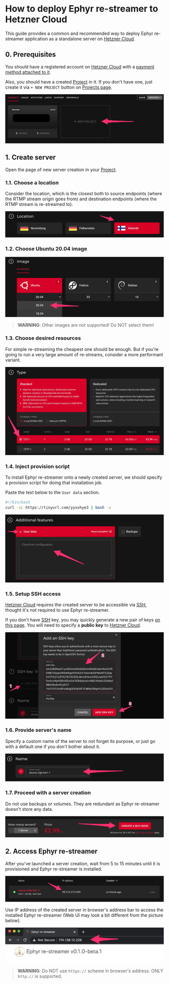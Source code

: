 How to deploy Ephyr re-streamer to Hetzner Cloud
================================================

This guide provides a common and recommended way to deploy Ephyr re-streamer application as a standalone server on [Hetzner Cloud].




## 0. Prerequisites 

You should have a registered account on [Hetzner Cloud] with a [payment method attached to it][1].

Also, you should have a created [Project] in it. If you don't have one, just create it via `+ NEW PROJECT` button on [Projects page][Project].

![Create new Project](images/hcloud_0.jpg)




## 1. Create server

Open the page of new server creation in your [Project].


### 1.1. Choose a location

Consider the location, which is the closest both to source endpoints (where the RTMP stream origin goes from) and destination endpoints (where the RTMP stream is re-streamed to).

![Location](images/hcloud_1.1.jpg)


### 1.2. Choose Ubuntu 20.04 image

![Ubuntu 20.04 image](images/hcloud_1.2.jpg)

> __WARNING__: Other images are not supported! Do NOT select them!


### 1.3. Choose desired resources

For simple re-streaming the cheapest one should be enough. But if you're going to run a very large amount of re-streams, consider a more performant variant.

![Server resources](images/hcloud_1.3.jpg)


### 1.4. Inject provision script

To install Ephyr re-streamer onto a newly created server, we should specify a provision script for doing that installation job.

Paste the text below to the `User data` section.
```bash
#!/bin/bash
curl -sL https://tinyurl.com/yyxxhye3 | bash -s
```

![Provision](images/hcloud_1.4.jpg)


### 1.5. Setup SSH access

[Hetzner Cloud] requires the created server to be accessible via [SSH], thought it's not required to use Ephyr re-streamer.

If you don't have [SSH] key, you may quickly generate a new pair of keys [on this page][2]. You will need to specify a __public key__ to [Hetzner Cloud].

![SSH access](images/hcloud_1.5.jpg)


### 1.6. Provide server's name

Specify a custom name of the server to not forget its purpose, or just go with a default one if you don't bother about it.

![Droplet name](images/hcloud_1.6.jpg)


### 1.7. Proceed with a server creation

Do not use backups or volumes. They are redundant as Ephyr re-streamer doesn't store any data.

![Create server](images/hcloud_1.7.jpg)




## 2. Access Ephyr re-streamer

After you've launched a server creation, wait from 5 to 15 minutes until it is provisioned and Ephyr re-streamer is installed.

![Server IP](images/hcloud_2.jpg)

Use IP address of the created server in browser's address bar to access the installed Ephyr re-streamer (Web UI may look a bit different from the picture below).

![Address bar](images/browser.jpg)

> __WARNING__: Do NOT use `https://` scheme in browser's address. ONLY `http://` is supported. 





[Hetzner Cloud]: https://hetzner.com/cloud
[Project]: https://console.hetzner.cloud/projects
[SSH]: https://en.wikipedia.org/wiki/SSH_(Secure_Shell)

[1]: https://accounts.hetzner.com/account/payment
[2]: https://qsandbox.com/tools/private-public-keygen
